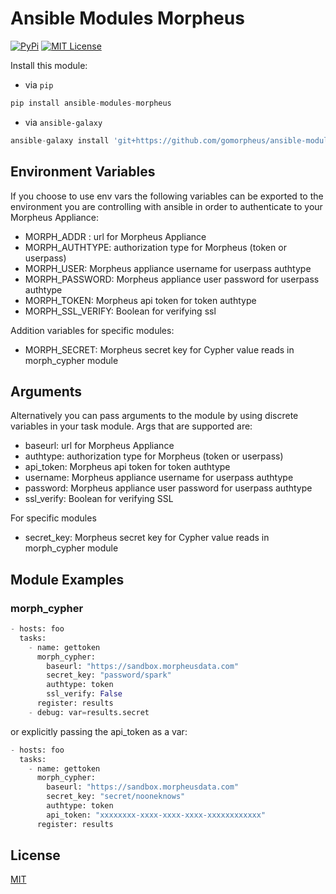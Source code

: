 # Ansible Modules Morpheus
[![PyPi](https://img.shields.io/pypi/v/ansible-modules-morpheus.svg)](https://pypi.python.org/pypi/ansible-modules-morpheus/) [![MIT License](https://img.shields.io/badge/License-MIT-yellow.svg)](https://opensource.org/licenses/MIT)

Install this module:
* via `pip`
```python
pip install ansible-modules-morpheus
```
* via `ansible-galaxy`
```python
ansible-galaxy install 'git+https://github.com/gomorpheus/ansible-modules-morpheus.git'
```
## Environment Variables
If you choose to use env vars the following variables can be exported to the environment you are controlling with ansible in order to authenticate to your Morpheus Appliance:
* MORPH_ADDR : url for Morpheus Appliance
* MORPH_AUTHTYPE: authorization type for Morpheus (token or userpass)
* MORPH_USER: Morpheus appliance username for userpass authtype
* MORPH_PASSWORD: Morpheus appliance user password for userpass authtype
* MORPH_TOKEN: Morpheus api token for token authtype
* MORPH_SSL_VERIFY: Boolean for verifying ssl

Addition variables for specific modules:
* MORPH_SECRET: Morpheus secret key for Cypher value reads in morph_cypher module

## Arguments
Alternatively you can pass arguments to the module by using discrete variables in your task module.  Args that are supported are:
* baseurl: url for Morpheus Appliance
* authtype: authorization type for Morpheus (token or userpass)
* api_token: Morpheus api token for token authtype
* username: Morpheus appliance username for userpass authtype
* password: Morpheus appliance user password for userpass authtype
* ssl_verify: Boolean for verifying SSL

For specific modules
* secret_key: Morpheus secret key for Cypher value reads in morph_cypher module

## Module Examples
### morph_cypher
```python
- hosts: foo
  tasks:
    - name: gettoken
      morph_cypher:
        baseurl: "https://sandbox.morpheusdata.com"
        secret_key: "password/spark"
        authtype: token
        ssl_verify: False
      register: results
    - debug: var=results.secret
```
or explicitly passing the api_token as a var:
```python
- hosts: foo
  tasks:
    - name: gettoken
      morph_cypher:
        baseurl: "https://sandbox.morpheusdata.com"
        secret_key: "secret/nooneknows"
        authtype: token
        api_token: "xxxxxxxx-xxxx-xxxx-xxxx-xxxxxxxxxxxx"
      register: results
```

## License
[MIT](https://github.com/gomorpheus/ansible-modules-morpheus/blob/master/LICENSE)